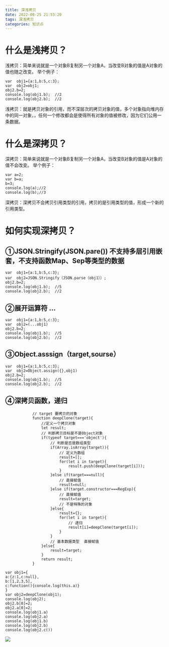 ```yaml
---
title: 深浅拷贝
date: 2022-08-25 21:53:20
tags: 深浅拷贝
categories: 知识点
---
```

# 什么是浅拷贝？
浅拷贝：简单来说就是一个对象B复制另一个对象A，当改变B对象的值是A对象的值也随之改变。
举个例子：
```
var  obj1={a:1,b:5,c:3};
var  obj2=obj1;
obj2.b=2;
console.log(obj1.b);  //2
console.log(obj2.b);  //2
```
浅拷贝：就是拷贝对象的引用，而不深层次的拷贝对象的值，多个对象指向堆内存中的同一对象，，任何一个修改都会是使得所有对象的值被修改，因为它们公用一条数据。
# 什么是深拷贝？
深拷贝：简单来说就是一个对象B复制另一个对象A，当改变B对象的值是A对象的值不会改变。
举个例子：
```
var a=2;
var b=a;
b=3;
console.log(a);//2
console.log(b);//3
```
深拷贝：深拷贝不会拷贝引用类型的引用，拷贝的是引用类型的值，形成一个新的引用类型。
# 如何实现深拷贝？
## ①JSON.Stringify(JSON.pare())   不支持多层引用嵌套，不支持函数Map、Sep等类型的数据
```
var  obj1={a:1,b:5,c:3};
var  obj2=JSON.Stringify（JSON.parse（obj1））;
obj2.b=2;
console.log(obj1.b);  //5
console.log(obj2.b);  //2
```
## ②展开运算符   ...
```
var  obj1={a:1,b:5,c:3};
var  obj2=(...obj1)
obj2.b=2;
console.log(obj1.b);  //5
console.log(obj2.b);  //2
```
## ③Object.asssign（target,sourse）
```
var  obj1={a:1,b:5,c:3};
var  obj2=Object.assign({},obj1)
obj2.b=2;
console.log(obj1.b);  //5
console.log(obj2.b);  //2
```
## ④深拷贝函数，递归
```
            // target 要拷贝的对象
            function deepClone(target){
                //定义一个拷贝对象
                let result;
                // 判断拷贝目标是不是Object对象
                if(typeof target==='object'){
                    // 判断是否是数组类型
                    if(Array.isArray(target)){
                        // 定义为数组
                        result=[];
                        for(let i in target){
                            result.push(deepClone(target[i]));
                        }
                    }else if(target===null){
                        // 直接赋值
                        result=null;
                    }else if(target.constructor===RegExp){
                        // 直接赋值
                        result=target;
                        // 不是特殊的对象
                    }else{
                        result={};
                        for(let i in target){
                            // 递归
                            result[i]=deepClone(target[i]);
                        }
                    }
                    // 基本数据类型  直接赋值
                }else{
                    result=target;
                }
                return result;
            }
```
```
var obj1={
a:{z:1,c:null},
b:[1,2,3,5],
c:function(){console.log(this.a)}
}
var obj2=deepClone(obj1);
console.log(obj2);
obj2.b[0]=2;
obj2.a[0]=2;
console.log(obj1.a)
console.log(obj2.a)
console.log(obj1.b)
console.log(obj2.b)
console.log(obj2.c())
```
![](深浅拷贝结果.png)